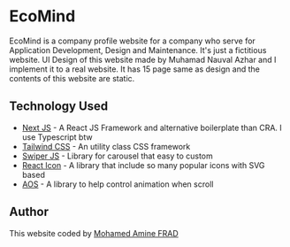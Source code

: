 # EcoMind
EcoMind is a company profile website for a company who serve for Application Development, Design and Maintenance. It's just a fictitious website. UI Design of this website made by Muhamad Nauval Azhar and I implement it to a real website. It has 15 page same as design and the contents of this website are static.

## Technology Used

 - [Next JS](https://nextjs.org/) - A React JS Framework and alternative boilerplate than CRA. I use Typescript btw
 - [Tailwind CSS](https://tailwindcss.com/) - An utility class CSS framework
 - [Swiper JS](https://swiperjs.com/) - Library for carousel that easy to custom
 - [React Icon](https://github.com/react-icons/react-icons) - A library that include so many popular icons with SVG based
 - [AOS](https://github.com/michalsnik/aos) - A library to help control animation when scroll
 
## Author
This website coded by [Mohamed Amine FRAD](https://github.com/aminexfrad)
